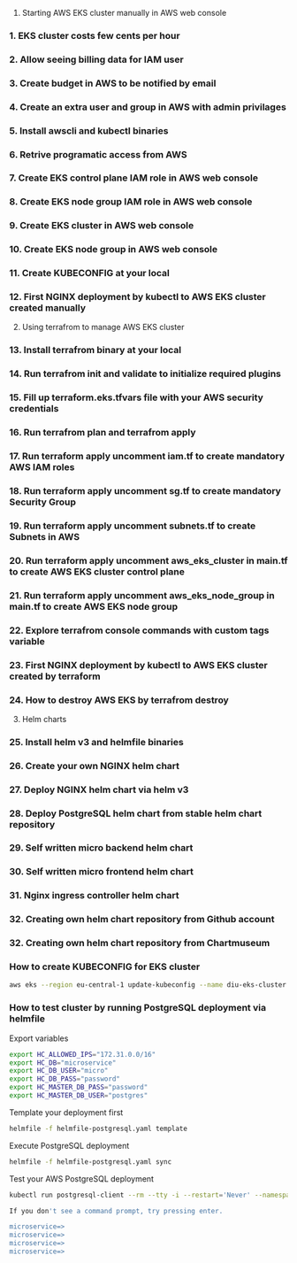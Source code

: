 
1. Starting AWS EKS cluster manually in AWS web console
### 1. EKS cluster costs few cents per hour
### 2. Allow seeing billing data for IAM user 
### 3. Create budget in AWS to be notified by email
### 4. Create an extra user and group in AWS with admin privilages
### 5. Install awscli and kubectl binaries
### 6. Retrive programatic access from AWS
### 7. Create EKS control plane IAM role in AWS web console
### 8. Create EKS node group  IAM role in AWS web console
### 9. Create EKS cluster in AWS web console
### 10. Create EKS node group in AWS web console
### 11. Create KUBECONFIG at your local
### 12. First NGINX deployment by kubectl to AWS EKS cluster created manually

2. Using terrafrom to manage AWS EKS cluster
### 13. Install terrafrom binary at your local
### 14. Run terrafrom init and validate to initialize required plugins
### 15. Fill up terraform.eks.tfvars file with your AWS security credentials
### 16. Run terrafrom plan and terrafrom apply
### 17. Run terraform apply uncomment iam.tf to create mandatory AWS IAM roles 
### 18. Run terraform apply uncomment sg.tf to create mandatory Security Group 
### 19. Run terraform apply uncomment subnets.tf to create Subnets in AWS 
### 20. Run terraform apply uncomment aws_eks_cluster in main.tf to create AWS EKS cluster control plane
### 21. Run terraform apply uncomment aws_eks_node_group in main.tf to create AWS EKS node group
### 22. Explore terrafrom console commands with custom tags variable
### 23. First NGINX deployment by kubectl to AWS EKS cluster created by terraform
### 24. How to destroy AWS EKS by terrafrom destroy

3. Helm charts
### 25. Install helm v3 and helmfile binaries
### 26. Create your own NGINX helm chart
### 27. Deploy NGINX helm chart via helm v3
### 28. Deploy PostgreSQL helm chart from stable helm chart repository
### 29. Self written micro backend helm chart
### 30. Self written micro frontend helm chart
### 31. Nginx ingress controller helm chart
### 32. Creating own helm chart repository from Github account
### 32. Creating own helm chart repository from Chartmuseum



### How to create KUBECONFIG for EKS cluster
```bash
aws eks --region eu-central-1 update-kubeconfig --name diu-eks-cluster
```

### How to test cluster by running PostgreSQL deployment via helmfile

Export variables
```bash
export HC_ALLOWED_IPS="172.31.0.0/16"
export HC_DB="microservice"
export HC_DB_USER="micro"
export HC_DB_PASS="password"
export HC_MASTER_DB_PASS="password"
export HC_MASTER_DB_USER="postgres"
```

Template your deployment first
```bash
helmfile -f helmfile-postgresql.yaml template
```

Execute PostgreSQL deployment
```bash
helmfile -f helmfile-postgresql.yaml sync
```

Test your AWS PostgreSQL deployment
```bash
kubectl run postgresql-client --rm --tty -i --restart='Never' --namespace default --image "docker.io/bitnami/postgresql:11.7.0-debian-10-r82" --env="PGPASSWORD=password" --command -- psql --host postgresql -U micro -d microservice -p 5432                                                        

If you don't see a command prompt, try pressing enter.

microservice=> 
microservice=> 
microservice=> 
microservice=> 

```


